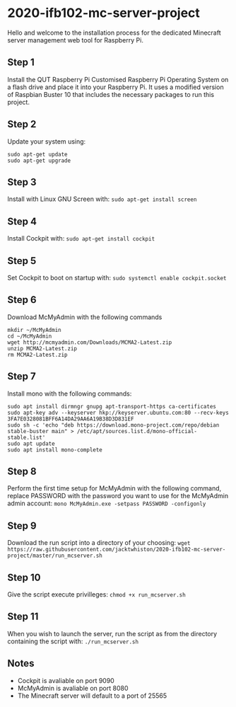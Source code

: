 # 2020-ifb102-mc-server-project

Hello and welcome to the installation process for the dedicated Minecraft server management web tool for Raspberry Pi.

## Step 1
Install the QUT Raspberry Pi Customised Raspberry Pi Operating System on a flash drive and place it into your Raspberry Pi.
It uses a modified version of Raspbian Buster 10 that includes the necessary packages to run this project.

## Step 2
Update your system using:
```
sudo apt-get update
sudo apt-get upgrade
```

## Step 3
Install with Linux GNU Screen with: `sudo apt-get install screen`

## Step 4
Install Cockpit with: `sudo apt-get install cockpit`

## Step 5
Set Cockpit to boot on startup with: `sudo systemctl enable cockpit.socket`

## Step 6
Download McMyAdmin with the following commands
```
mkdir ~/McMyAdmin
cd ~/McMyAdmin
wget http://mcmyadmin.com/Downloads/MCMA2-Latest.zip
unzip MCMA2-Latest.zip
rm MCMA2-Latest.zip
```

## Step 7
Install mono with the following commands:
```
sudo apt install dirmngr gnupg apt-transport-https ca-certificates
sudo apt-key adv --keyserver hkp://keyserver.ubuntu.com:80 --recv-keys 3FA7E0328081BFF6A14DA29AA6A19B38D3D831EF
sudo sh -c 'echo "deb https://download.mono-project.com/repo/debian stable-buster main" > /etc/apt/sources.list.d/mono-official-stable.list'
sudo apt update
sudo apt install mono-complete
```
## Step 8
Perform the first time setup for McMyAdmin with the following command, replace PASSWORD with the password you want to use for the McMyAdmin admin account: `mono McMyAdmin.exe -setpass PASSWORD -configonly`

## Step 9
Download the run script into a directory of your choosing: `wget https://raw.githubusercontent.com/jacktwhiston/2020-ifb102-mc-server-project/master/run_mcserver.sh`

## Step 10
Give the script execute privilleges: `chmod +x run_mcserver.sh`

## Step 11
When you wish to launch the server, run the script as from the directory containing the script with: `./run_mcserver.sh`

## Notes
- Cockpit is avaliable on port 9090
- McMyAdmin is avaliable on port 8080
- The Minecraft server will default to a port of 25565
